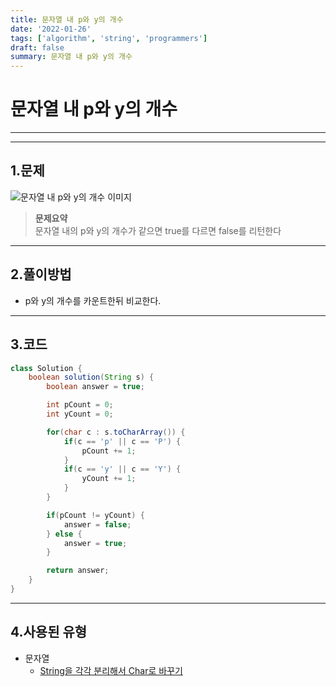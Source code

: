 ```yaml
---
title: 문자열 내 p와 y의 개수
date: '2022-01-26'
tags: ['algorithm', 'string', 'programmers']
draft: false
summary: 문자열 내 p와 y의 개수
---
```


# **문자열 내 p와 y의 개수**

---

<TOCInline toc={props.toc} asDisclosure />

---

## 1.문제

![문자열 내 p와 y의 개수 이미지](/static/images/md-images/4b1ca7279f5c17a686b0c29255ecc9eadbe418facdfeb9575b3acf678af6d62e.png)

> **문제요약**  
> 문자열 내의 p와 y의 개수가
> 같으면 true를 다르면 false를 리턴한다

---

## 2.풀이방법

- p와 y의 개수를 카운트한뒤 비교한다.

---

## 3.코드

```java
class Solution {
    boolean solution(String s) {
        boolean answer = true;

        int pCount = 0;
        int yCount = 0;

        for(char c : s.toCharArray()) {
            if(c == 'p' || c == 'P') {
                pCount += 1;
            }
            if(c == 'y' || c == 'Y') {
                yCount += 1;
            }
        }

        if(pCount != yCount) {
            answer = false;
        } else {
            answer = true;
        }

        return answer;
    }
}
```

---

## 4.사용된 유형

- 문자열
  - [String을 각각 분리해서 Char로 바꾸기](https://github.com/abhidhamma-java/TIL/blob/main/algorithm/유형/문자열/String을_각각_분리해서_Char로_바꾸기.md)
